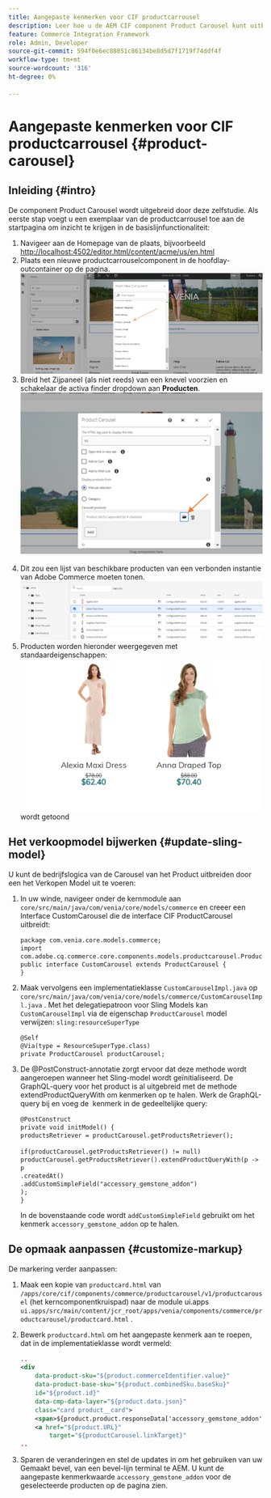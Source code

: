 ```yaml
---
title: Aangepaste kenmerken voor CIF productcarrousel
description: Leer hoe u de AEM CIF component Product Carousel kunt uitbreiden door het verkoopmodel bij te werken en de markering aan te passen.
feature: Commerce Integration Framework
role: Admin, Developer
source-git-commit: 594f0e6ec88851c86134be8d5d7f1719f74ddf4f
workflow-type: tm+mt
source-wordcount: '316'
ht-degree: 0%

---
```


# Aangepaste kenmerken voor CIF productcarrousel {#product-carousel}

## Inleiding {#intro}

De component Product Carousel wordt uitgebreid door deze zelfstudie. Als eerste stap voegt u een exemplaar van de productcarrousel toe aan de startpagina om inzicht te krijgen in de basislijnfunctionaliteit:

1. Navigeer aan de Homepage van de plaats, bijvoorbeeld [ http://localhost:4502/editor.html/content/acme/us/en.html ](http://localhost:4502/editor.html/content/acme/us/en.html)
1. Plaats een nieuwe productcarrouselcomponent in de hoofdlay-outcontainer op de pagina.
   ![ component van de Carrousel van het Product ](/help/commerce-cloud/assets/product-carousel-component.png)
1. Breid het Zijpaneel (als niet reeds) van een knevel voorzien en schakelaar de activa finder dropdown aan **Producten**.
     ![ Carrouselproducten ](/help/commerce-cloud/assets/carousel-products.png)    
1. Dit zou een lijst van beschikbare producten van een verbonden instantie van Adobe Commerce moeten tonen.
   ![ Verbonden Instantie ](/help/commerce-cloud/assets/connected-instance.png)
1. Producten worden hieronder weergegeven met standaardeigenschappen:
   ![ Product dat met Eigenschappen ](/help/commerce-cloud/assets/discount.png) wordt getoond

## Het verkoopmodel bijwerken {#update-sling-model}

U kunt de bedrijfslogica van de Carousel van het Product uitbreiden door een het Verkopen Model uit te voeren:

1. In uw winde, navigeer onder de kernmodule aan `core/src/main/java/com/venia/core/models/commerce` en creeer een Interface CustomCarousel die de interface CIF ProductCarousel uitbreidt:

   ```
   package com.venia.core.models.commerce;
   import com.adobe.cq.commerce.core.components.models.productcarousel.ProductCarousel;
   public interface CustomCarousel extends ProductCarousel {
   }
   ```

1. Maak vervolgens een implementatieklasse `CustomCarouselImpl.java` op `core/src/main/java/com/venia/core/models/commerce/CustomCarouselImpl.java` .
Met het delegatiepatroon voor Sling Models kan `CustomCarouselImpl` via de eigenschap `ProductCarousel` model verwijzen: `sling:resourceSuperType`

   ```
   @Self
   @Via(type = ResourceSuperType.class)
   private ProductCarousel productCarousel;
   ```

1. De @PostConstruct-annotatie zorgt ervoor dat deze methode wordt aangeroepen wanneer het Sling-model wordt geïnitialiseerd. De GraphQL-query voor het product is al uitgebreid met de methode extendProductQueryWith om kenmerken op te halen. Werk de GraphQL-query bij en voeg de  kenmerk in de gedeeltelijke query:

   ```
   @PostConstruct
   private void initModel() {
   productsRetriever = productCarousel.getProductsRetriever();
   
   if(productCarousel.getProductsRetriever() != null)
   productCarousel.getProductsRetriever().extendProductQueryWith(p -> p
   .createdAt()
   .addCustomSimpleField("accessory_gemstone_addon")
   );
   }
   ```

   In de bovenstaande code wordt `addCustomSimpleField` gebruikt om het kenmerk `accessory_gemstone_addon` op te halen.

## De opmaak aanpassen {#customize-markup}

De markering verder aanpassen:

1. Maak een kopie van `productcard.html` van `/apps/core/cif/components/commerce/productcarousel/v1/productcarousel` (het kerncomponentkruispad) naar de module ui.apps `ui.apps/src/main/content/jcr_root/apps/venia/components/commerce/productcarousel/productcard.html` .

1. Bewerk `productcard.html` om het aangepaste kenmerk aan te roepen, dat in de implementatieklasse wordt vermeld:

   ```xml
   ..
   <div
       data-product-sku="${product.commerceIdentifier.value}"
       data-product-base-sku="${product.combinedSku.baseSku}"
       id="${product.id}"
       data-cmp-data-layer="${product.data.json}"
       class="card product__card">
       <span>${product.product.responseData['accessory_gemstone_addon']}</span>
       <a href="${product.URL}"
           target="${productCarousel.linkTarget}"
   ..
   ```

1. Sparen de veranderingen en stel de updates in om het gebruiken van uw Gemaakt bevel, van een bevel-lijn terminal te AEM. U kunt de aangepaste kenmerkwaarde `accessory_gemstone_addon` voor de geselecteerde producten op de pagina zien.

